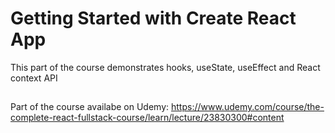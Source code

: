 # Getting Started with Create React App

This part of the course demonstrates hooks, useState, useEffect and React context API

##
Part of the course availabe on Udemy: https://www.udemy.com/course/the-complete-react-fullstack-course/learn/lecture/23830300#content
